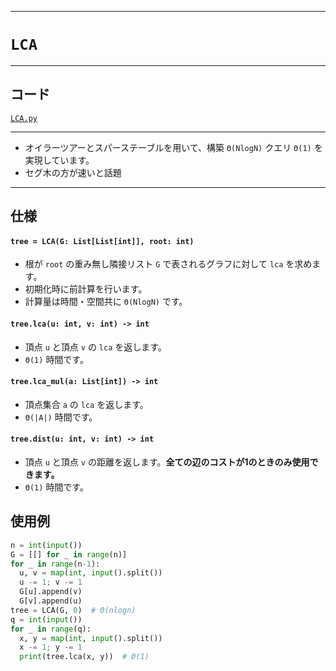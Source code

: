 _____

# `LCA`

_____

## コード

[`LCA.py`](https://github.com/titanium-22/Library_py/blob/main/Graph/LCA.py)
<!-- code=https://github.com/titanium-22/Library_py/blob/main/Graph\LCA.py -->

_____

- オイラーツアーとスパーステーブルを用いて、構築 `Θ(NlogN)` クエリ `Θ(1)` を実現しています。
- セグ木の方が速いと話題

_____

## 仕様

#### `tree = LCA(G: List[List[int]], root: int)`
- 根が `root` の重み無し隣接リスト `G` で表されるグラフに対して `lca` を求めます。
- 初期化時に前計算を行います。
- 計算量は時間・空間共に `Θ(NlogN)` です。

#### `tree.lca(u: int, v: int) -> int`
- 頂点 `u` と頂点 `v` の `lca` を返します。
- `Θ(1)` 時間です。

#### `tree.lca_mul(a: List[int]) -> int`
- 頂点集合 `a` の `lca` を返します。
- `Θ(|A|)` 時間です。

#### `tree.dist(u: int, v: int) -> int`
- 頂点 `u` と頂点 `v` の距離を返します。**全ての辺のコストが1のときのみ使用できます。**
- `Θ(1)` 時間です。


## 使用例

```python
n = int(input())
G = [[] for _ in range(n)]
for _ in range(n-1):
  u, v = map(int, input().split())
  u -= 1; v -= 1
  G[u].append(v)
  G[v].append(u)
tree = LCA(G, 0)  # Θ(nlogn)
q = int(input())
for _ in range(q):
  x, y = map(int, input().split())
  x -= 1; y -= 1
  print(tree.lca(x, y))  # Θ(1)
```
